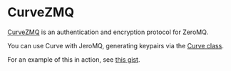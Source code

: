 # CurveZMQ

[CurveZMQ][curvezmq] is an authentication and encryption protocol for
ZeroMQ.

You can use Curve with JeroMQ, generating keypairs via the [Curve
class][curve-class].

For an example of this in action, see [this gist][curve-gist].


[curvezmq]: http://curvezmq.org
[curve-class]: http://static.javadoc.io/org.zeromq/jeromq/0.4.3/zmq/io/mechanism/curve/Curve.html
[curve-gist]: https://gist.github.com/trevorbernard/6e3a8af0092cdced0f8b3e757a5b6b16
